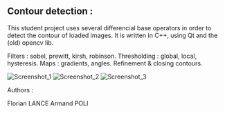 
Contour detection :
-------------------

This student project uses several differencial base operators in order to detect the contour of loaded images.
It is written in C++, using Qt and the (old) opencv lib.

Filters : sobel, prewitt, kirsh, robinson.
Thresholding : global, local, hysteresis.
Maps : gradients, angles.
Refinement & closing contours.


![Screenshot_1](http://i.imgur.com/CDdSvgG.jpg "Contours 1")
![Screenshot_2](http://i.imgur.com/tzI0Gy2.jpg "Contours 2")
![Screenshot_3](http://i.imgur.com/rfc4ZcK.jpg "Contours 3")


Authors :

Florian LANCE
Armand POLI
